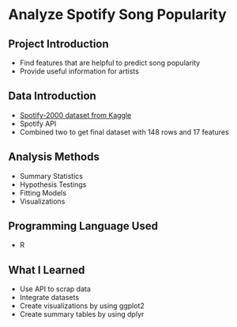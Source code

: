 # Analyze Spotify Song Popularity 
## Project Introduction 
- Find features that are helpful to predict song popularity 
- Provide useful information for artists 
## Data Introduction
- [Spotify-2000 dataset from Kaggle](https://www.kaggle.com/datasets/iamsumat/spotify-top-2000s-mega-dataset)
- Spotify API
- Combined two to get final dataset with 148 rows and 17 features 
## Analysis Methods
- Summary Statistics 
- Hypothesis Testings
- Fitting Models 
- Visualizations 
## Programming Language Used
- R 
## What I Learned 
- Use API to scrap data
- Integrate datasets 
- Create visualizations by using ggplot2 
- Create summary tables by using dplyr 

